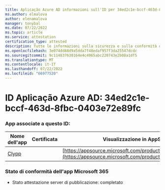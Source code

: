 ```yaml
---
title: Aplicação Azure AD informazioni sull'ID per 34ed2c1e-bccf-463d-8fbc-0403e72e89fc
ms.author: elmalova
author: elenamalova
manager: tonybal
ms.date: 07/22/2022
ms.topic: article
ms.service: attestation
certification_type: attested
description: Tutte le informazioni sulla sicurezza e sulla conformità disponibili per 34ed2c1e-bccf-463d-8fbc-0403e72e89fc.
ms.openlocfilehash: 3e074dd88d9a5dda7f48edaf957f3da25547dcdc
ms.sourcegitcommit: 9c114837630164e4c4965abc220743e2b08a1df5
ms.translationtype: MT
ms.contentlocale: it-IT
ms.lasthandoff: 07/22/2022
ms.locfileid: "66977520"
---
```

# <a name="azure-app-id-34ed2c1e-bccf-463d-8fbc-0403e72e89fc"></a>ID Aplicação Azure AD: 34ed2c1e-bccf-463d-8fbc-0403e72e89fc


### <a name="apps-associated-with-this-id"></a>App associate a questo ID:
| **Nome dell'app** | **Certificata** | **Visualizzazione in AppSource** |
|--------------|---------------|-----------------------|
| [Clypp](../forward/WA200003621.md) |  | [https://appsource.microsoft.com/product/office/WA200003621](https://appsource.microsoft.com/product/office/WA200003621) |

### <a name="microsoft-365-app-compliance-status"></a>Stato di conformità dell'app Microsoft 365
- Stato attestazione server di pubblicazione: completato
